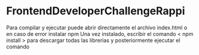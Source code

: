 # FrontendDeveloperChallengeRappi

Para compilar y ejecutar puede abrir directamente el archivo index.html o en caso de error instalar npm 
Una vez instalado, escribir el comando < npm install > para descargar todas las librerias y posteriormente ejecutar el comando <npm start>
